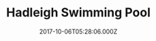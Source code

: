 ---
date: 2017-10-06T05:28:06.000Z
title: Hadleigh Swimming Pool
latitude: 52.04454122139633
longitude: 0.9586564785024496
category: checkin
---